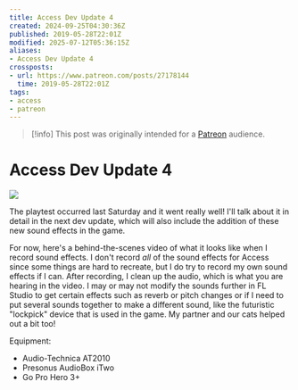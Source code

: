 ```yaml
---
title: Access Dev Update 4
created: 2024-09-25T04:30:36Z
published: 2019-05-28T22:01Z
modified: 2025-07-12T05:36:15Z
aliases:
- Access Dev Update 4
crossposts:
- url: https://www.patreon.com/posts/27178144
  time: 2019-05-28T22:01Z
tags:
- access
- patreon
---
```


> [!info]
> This post was originally intended for a [Patreon](../tags/patreon.md) audience.

# Access Dev Update 4

![](https://vimeo.com/573303904)

The playtest occurred last Saturday and it went really well! I'll talk about it in detail in the next dev update, which will also include the addition of these new sound effects in the game.

For now, here's a behind-the-scenes video of what it looks like when I record sound effects. I don't record _all_ of the sound effects for Access since some things are hard to recreate, but I do try to record my own sound effects if I can. After recording, I clean up the audio, which is what you are hearing in the video. I may or may not modify the sounds further in FL Studio to get certain effects such as reverb or pitch changes or if I need to put several sounds together to make a different sound, like the futuristic "lockpick" device that is used in the game. My partner and our cats helped out a bit too!

Equipment:

- Audio-Technica AT2010
- Presonus AudioBox iTwo
- Go Pro Hero 3+
